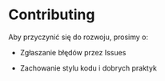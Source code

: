 # Contributing



Aby przyczynić się do rozwoju, prosimy o:



- Zgłaszanie błędów przez Issues

- Zachowanie stylu kodu i dobrych praktyk

